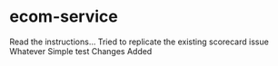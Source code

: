 # ecom-service

Read the instructions...
Tried to replicate the existing scorecard issue
Whatever
Simple test
Changes Added
